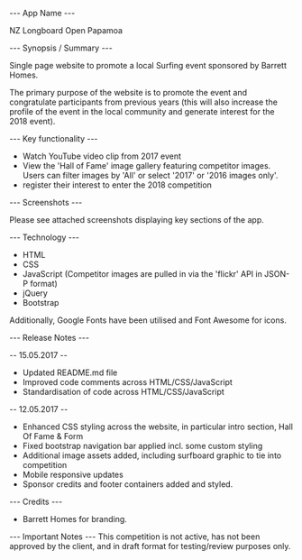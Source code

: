 --- App Name ---

NZ Longboard Open Papamoa

--- Synopsis / Summary ---

Single page website to promote a local Surfing event sponsored by Barrett Homes.

The primary purpose of the website is to promote the event and congratulate participants from previous years (this will also increase the profile of the event in the local community and generate interest for the 2018 event).  

--- Key functionality ---

- Watch YouTube video clip from 2017 event
- View the 'Hall of Fame' image gallery featuring competitor images.  Users can filter images by 'All' or select '2017' or '2016 images only'.
- register their interest to enter the 2018 competition

--- Screenshots ---

Please see attached screenshots displaying key sections of the app.

--- Technology ---

- HTML
- CSS
- JavaScript (Competitor images are pulled in via the 'flickr' API in JSON-P format)
- jQuery
- Bootstrap

Additionally, Google Fonts have been utilised and Font Awesome for icons.


--- Release Notes --- 

-- 15.05.2017 --
- Updated README.md file 
- Improved code comments across HTML/CSS/JavaScript
- Standardisation of code across HTML/CSS/JavaScript

-- 12.05.2017 --
- Enhanced CSS styling across the website, in particular intro section, Hall Of Fame & Form
- Fixed bootstrap navigation bar applied incl. some custom styling
- Additional image assets added, including surfboard graphic to tie into competition
- Mobile responsive updates
- Sponsor credits and footer containers added and styled.

--- Credits ---

- Barrett Homes for branding.

--- Important Notes ---
This competition is not active, has not been approved by the client, and in draft format for testing/review purposes only.